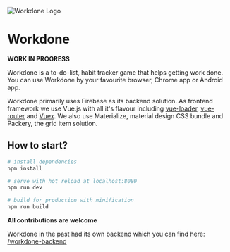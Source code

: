 ![Workdone Logo](https://raw.githubusercontent.com/PoprostuRonin/workdone-backend/master/logo-small.png)
# Workdone

**WORK IN PROGRESS**

Workdone is a to-do-list, habit tracker game that helps getting work done. You can use Workdone by your favourite
browser, Chrome app or Android app. 

Workdone primarily uses Firebase as its backend solution. As frontend framework we use Vue.js with all it's flavour including [vue-loader](https://github.com/vuejs/vue-loader), [vue-router](https://github.com/vuejs/vue-router) and [Vuex](https://github.com/vuejs/vuex). We also use Materialize, material design CSS bundle and Packery, the grid item solution.

## How to start?

``` bash
# install dependencies
npm install

# serve with hot reload at localhost:8080
npm run dev

# build for production with minification
npm run build
```
**All contributions are welcome**

Workdone in the past had its own backend which you can find here: [/workdone-backend](https://github.com/PoprostuRonin/workdone-backend)
